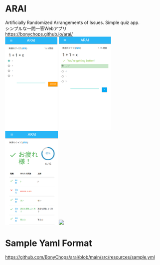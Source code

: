 # ARAI
Artificially Randomized Arrangements of Issues. Simple quiz app.  
シンプルな一問一答Webアプリ  
https://bonychops.github.io/arai/  
<img src="https://raw.githubusercontent.com/BonyChops/arai/main/src/resources/2.png" height="300px"/>
<img src="https://raw.githubusercontent.com/BonyChops/arai/main/src/resources/1.png" height="300px"/>
<img src="https://raw.githubusercontent.com/BonyChops/arai/main/src/resources/0.png" height="300px"/>
<img src="https://user-images.githubusercontent.com/52094083/170405287-c75ec4ad-a1b4-4e8a-98b8-bee8b1d634a5.png" height="300px"/>

# Sample Yaml Format
https://github.com/BonyChops/arai/blob/main/src/resources/sample.yml
